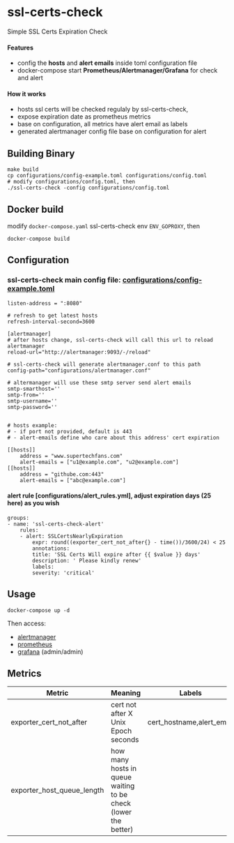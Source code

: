 # ssl-certs-check

Simple SSL Certs Expiration Check

#### Features

- config the **hosts** and **alert emails** inside toml configuration file
- docker-compose start **Prometheus/Alertmanager/Grafana** for check and alert

#### How it works

- hosts ssl certs will be checked regulaly by ssl-certs-check,
- expose expiration date as prometheus metrics
- base on configuration, all metrics have alert email as labels
- generated alertmanager config file base on configuration for alert

## Building Binary

    make build
    cp configurations/config-example.toml configurations/config.toml
    # modify configurations/config.toml, then
    ./ssl-certs-check -config configurations/config.toml

## Docker build

modify `docker-compose.yaml` ssl-certs-check env `ENV_GOPROXY`, then

    docker-compose build

## Configuration

### ssl-certs-check main config file: [configurations/config-example.toml](configurations/config-example.toml)

    listen-address = ":8080"

    # refresh to get latest hosts 
    refresh-interval-second=3600

    [alertmanager]
    # after hosts change, ssl-certs-check will call this url to reload alertmanager
    reload-url="http://alertmanager:9093/-/reload"

    # ssl-certs-check will generate alertmanager.conf to this path
    config-path="configurations/alertmanager.conf"

    # altermanager will use these smtp server send alert emails
    smtp-smarthost=''
    smtp-from=''
    smtp-username=''
    smtp-password=''


    # hosts example: 
    # - if port not provided, default is 443
    # - alert-emails define who care about this address' cert expiration

    [[hosts]]
        address = "www.supertechfans.com"
        alert-emails = ["u1@example.com", "u2@example.com"]
    [[hosts]]
        address = "githube.com:443"
        alert-emails = ["abc@example.com"]

#### alert rule [configurations/alert_rules.yml], adjust expiration days (25 here) as you wish

    groups:
    - name: 'ssl-certs-check-alert'
        rules:
        - alert: SSLCertsNearlyExpiration
            expr: round((exporter_cert_not_after{} - time())/3600/24) < 25
            annotations:
            title: 'SSL Certs Will expire after {{ $value }} days'
            description: ' Please kindly renew'
            labels:
            severity: 'critical'

## Usage

    docker-compose up -d

Then access:

- [alertmanager](http://localhost:9093/)
- [prometheus](http://localhost:9090/graph?g0.expr=round((exporter_cert_not_after%20-%20time())%20%2F%203600%20%2F%2024)&g0.tab=1&g0.stacked=0&g0.show_exemplars=0&g0.range_input=1h)
- [grafana](http://localhost:3000/) (admin/admin)

## Metrics

| Metric                     | Meaning                                                        | Labels                    |
| -------------------------- | -------------------------------------------------------------- | ------------------------- |
| exporter_cert_not_after    | cert not after X Unix Epoch seconds                            | cert_hostname,alert_email |
| exporter_host_queue_length | how many hosts in queue waiting to be check (lower the better) |                           |
